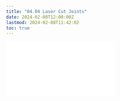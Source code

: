 ```yaml
---
title: "04.04 Laser Cut Joints"
date: 2024-02-08T12:00:00Z
lastmod: 2024-02-08T11:42:02
toc: true
---
```


![Link to included file content](../../../../digital-fabrication/laser-cutting/laser-cut-joints.md)
